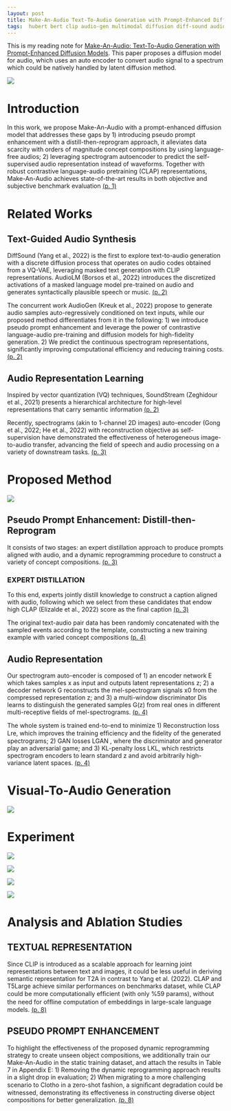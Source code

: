 ```yaml
---
layout: post
title: Make-An-Audio Text-To-Audio Generation with Prompt-Enhanced Diffusion Models
tags:  hubert bert clip audio-gen multimodal diffusion diff-sound audio-lm clap sound-stream deep-learning neural-sound mel-spectrogram audio vq-vae transformer make-an-audio
---
```


This is my reading note for [Make-An-Audio: Text-To-Audio Generation with Prompt-Enhanced Diffusion Models](https://Text-to-Audio.github.io). This paper proposes a diffusion model for audio, which uses an auto encoder to convert audio signal to a spectrum which could be natively handled by latent diffusion method.

![](https://raw.githubusercontent.com/zhangtemplar/zhangtemplar.github.io/master/uPic/huangMakeAnAudioTextToAudioGeneration2023-1-x304-y348.png) 

# Introduction
In this work, we propose Make-An-Audio with a prompt-enhanced diffusion model that addresses these gaps by 1) introducing pseudo prompt enhancement with a distill-then-reprogram approach, it alleviates data scarcity with orders of magnitude concept compositions by using language-free audios; 2) leveraging spectrogram autoencoder to predict the self-supervised audio representation instead of waveforms. Together with robust contrastive language-audio pretraining (CLAP) representations, Make-An-Audio achieves state-of-the-art results in both objective and subjective benchmark evaluation [(p. 1)](zotero://open-pdf/library/items/YV9YUN8I?page=1&annotation=ZB6E8P4A)

# Related Works
## Text-Guided Audio Synthesis
DiffSound (Yang et al., 2022) is the first to explore text-to-audio generation with a discrete diffusion process that operates on audio codes obtained from a VQ-VAE, leveraging masked text generation with CLIP representations.  AudioLM (Borsos et al., 2022) introduces the discretized activations of a masked language model pre-trained on audio and generates syntactically plausible speech or music. [(p. 2)](zotero://open-pdf/library/items/YV9YUN8I?page=2&annotation=LUG8ZX3I)

The concurrent work AudioGen (Kreuk et al., 2022) propose to generate audio samples auto-regressively conditioned on text inputs, while our proposed method differentiates from it in the following: 1) we introduce pseudo prompt enhancement and leverage the power of contrastive language-audio pre-training and diffusion models for high-fidelity generation. 2) We predict the continuous spectrogram representations, significantly improving computational efficiency and reducing training costs. [(p. 2)](zotero://open-pdf/library/items/YV9YUN8I?page=2&annotation=P2LB2KCA)

## Audio Representation Learning
Inspired by vector quantization (VQ) techniques, SoundStream (Zeghidour et al., 2021) presents a hierarchical architecture for high-level representations that carry semantic information [(p. 2)](zotero://open-pdf/library/items/YV9YUN8I?page=2&annotation=PA4WA969)

Recently, spectrograms (akin to 1-channel 2D images) auto-encoder (Gong et al., 2022; He et al., 2022) with reconstruction objective as self-supervision have demonstrated the effectiveness of heterogeneous image-to-audio transfer, advancing the field of speech and audio processing on a variety of downstream tasks. [(p. 3)](zotero://open-pdf/library/items/YV9YUN8I?page=3&annotation=6J7WRMDE)

# Proposed Method
![](https://raw.githubusercontent.com/zhangtemplar/zhangtemplar.github.io/master/uPic/huangMakeAnAudioTextToAudioGeneration2023-3-x48-y511.png) 

## Pseudo Prompt Enhancement: Distill-then-Reprogram
It consists of two stages: an expert distillation approach to produce prompts aligned with audio, and a dynamic reprogramming procedure to construct a variety of concept compositions. [(p. 3)](zotero://open-pdf/library/items/YV9YUN8I?page=3&annotation=HLKAS4EH)

### EXPERT DISTILLATION
To this end, experts jointly distill knowledge to construct a caption aligned with audio, following which we select from these candidates that endow high CLAP (Elizalde et al., 2022) score as the final caption [(p. 3)](zotero://open-pdf/library/items/YV9YUN8I?page=3&annotation=GGP747Q8)

The original text-audio pair data has been randomly concatenated with the sampled events according to the template, constructing a new training example with varied concept compositions [(p. 4)](zotero://open-pdf/library/items/YV9YUN8I?page=4&annotation=VQGEILBH)

## Audio Representation
Our spectrogram auto-encoder is composed of 1) an encoder network E which takes samples x as input and outputs latent representations z; 2) a decoder network G reconstructs the mel-spectrogram signals x0 from the compressed representation z; and 3) a multi-window discriminator Dis learns to distinguish the generated samples G(z) from real ones in different multi-receptive fields of mel-spectrograms. [(p. 4)](zotero://open-pdf/library/items/YV9YUN8I?page=4&annotation=T9FPE6JY)

The whole system is trained end-to-end to minimize 1) Reconstruction loss Lre, which improves the training efﬁciency and the ﬁdelity of the generated spectrograms; 2) GAN losses LGAN , where the discriminator and generator play an adversarial game; and 3) KL-penalty loss LKL, which restricts spectrogram encoders to learn standard z and avoid arbitrarily high-variance latent spaces. [(p. 4)](zotero://open-pdf/library/items/YV9YUN8I?page=4&annotation=CAIXFDIH)

# Visual-To-Audio Generation
![](https://raw.githubusercontent.com/zhangtemplar/zhangtemplar.github.io/master/uPic/huangMakeAnAudioTextToAudioGeneration2023-5-x100-y552.png) 

# Experiment
![](https://raw.githubusercontent.com/zhangtemplar/zhangtemplar.github.io/master/uPic/huangMakeAnAudioTextToAudioGeneration2023-7-x46-y603.png) 

![](https://raw.githubusercontent.com/zhangtemplar/zhangtemplar.github.io/master/uPic/huangMakeAnAudioTextToAudioGeneration2023-7-x65-y492.png) 

![](https://raw.githubusercontent.com/zhangtemplar/zhangtemplar.github.io/master/uPic/huangMakeAnAudioTextToAudioGeneration2023-8-x45-y575.png) 

![](https://raw.githubusercontent.com/zhangtemplar/zhangtemplar.github.io/master/uPic/huangMakeAnAudioTextToAudioGeneration2023-8-x59-y393.png) 

# Analysis and Ablation Studies
## TEXTUAL REPRESENTATION
Since CLIP is introduced as a scalable approach for learning joint representations between text and images, it could be less useful in deriving semantic representation for T2A in contrast to Yang et al. (2022). CLAP and T5Large achieve similar performances on benchmarks dataset, while CLAP could be more computationally efﬁcient (with only %59 params), without the need for ofﬂine computation of embeddings in large-scale language models. [(p. 8)](zotero://open-pdf/library/items/YV9YUN8I?page=8&annotation=AI9A87HK)

## PSEUDO PROMPT ENHANCEMENT
To highlight the effectiveness of the proposed dynamic reprogramming strategy to create unseen object compositions, we additionally train our Make-An-Audio in the static training dataset, and attach the results in Table 7 in Appendix E: 1) Removing the dynamic reprogramming approach results in a slight drop in evaluation; 2) When migrating to a more challenging scenario to Clotho in a zero-shot fashion, a signiﬁcant degradation could be witnessed, demonstrating its effectiveness in constructing diverse object compositions for better generalization. [(p. 8)](zotero://open-pdf/library/items/YV9YUN8I?page=8&annotation=ICMZ7T83)
